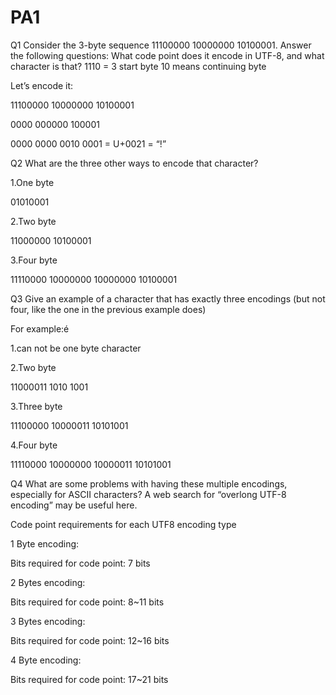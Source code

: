 # PA1

Q1
Consider the 3-byte sequence 11100000 10000000 10100001.
Answer the following questions:
What code point does it encode in UTF-8, and what character is that?
1110 = 3 start byte
10 means continuing byte

Let’s encode it:

11100000 10000000 10100001

0000 000000 100001

0000 0000 0010 0001 =  U+0021 = “!”



Q2
What are the three other ways to encode that character?

1.One byte 

 01010001
 
2.Two byte

 11000000 10100001
 
3.Four byte

 11110000 10000000 10000000 10100001


 

Q3
Give an example of a character that has exactly three encodings
(but not four, like the one in the previous example does)

For example:é

1.can not be one byte character

2.Two byte

11000011 1010 1001

3.Three byte

11100000 10000011 10101001

4.Four byte

11110000 10000000 10000011 10101001




Q4
What are some problems with having these multiple encodings,
especially for ASCII characters?
A web search for “overlong UTF-8 encoding” may be useful here.

Code point requirements for each UTF8 encoding type

1 Byte encoding:

Bits required for code point: 7 bits

2 Bytes encoding:

Bits required for code point: 8~11 bits

3 Bytes encoding:

Bits required for code point: 12~16 bits

4 Byte encoding:

Bits required for code point: 17~21 bits
